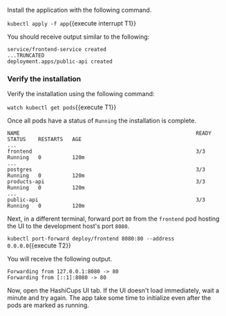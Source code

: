 
Install the application with the following command.

`kubectl apply -f app`{{execute interrupt T1}}

You should receive output similar to the following:

```plaintext
service/frontend-service created
...TRUNCATED
deployment.apps/public-api created
```

### Verify the installation

Verify the installation using the following command:

`watch kubectl get pods`{{execute T1}}

Once all pods have a status of `Running` the installation is complete.

```plaintext
NAME                                                         READY   STATUS    RESTARTS   AGE
...
frontend                                                     3/3     Running   0          120m
...
postgres                                                     3/3     Running   0          120m
products-api                                                 3/3     Running   0          120m
...
public-api                                                   3/3     Running   0          120m
```

Next, in a different terminal, forward port `80` from the `frontend` pod hosting the UI to the development
host's port `8080`.

`kubectl port-forward deploy/frontend 8080:80 --address 0.0.0.0`{{execute T2}}

You will receive the following output.

```plaintext
Forwarding from 127.0.0.1:8080 -> 80
Forwarding from [::1]:8080 -> 80
```

Now, open the HashiCups UI tab. If the UI doesn't load immediately,
wait a minute and try again. The app take some time to initialize even
after the pods are marked as running.
